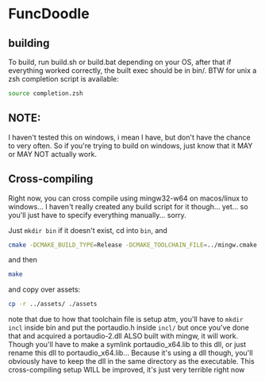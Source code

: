 # FuncDoodle

## building
To build, run build.sh or build.bat depending on your OS, after that if everything worked correctly, the built exec should be in bin/.
BTW for unix a zsh completion script is available: 
```sh
source completion.zsh
```

## NOTE:
I haven't tested this on windows, i mean I have, but don't have the chance to very often.
So if you're trying to build on windows, just know that it MAY or MAY NOT actually work. 

## Cross-compiling
Right now, you can cross compile using mingw32-w64 on macos/linux to windows... 
I haven't really created any build script for it though... yet...
so you'll just have to specify everything manually... sorry.

Just `mkdir bin` if it doesn't exist, cd into `bin`, and 
```sh
cmake -DCMAKE_BUILD_TYPE=Release -DCMAKE_TOOLCHAIN_FILE=../mingw.cmake
```
and then
```sh
make
```
and copy over assets:
```sh
cp -r ../assets/ ./assets
```
note that due to how that toolchain file is setup atm, you'll have to `mkdir incl` inside bin and put the portaudio.h inside `incl/` but once you've done that and acquired a portaudio-2.dll ALSO built with mingw, it will work.
Though you'll have to make a symlink portaudio_x64.lib to this dll, or just rename this dll to portaudio_x64.lib...
Because it's using a dll though, you'll obviously have to keep the dll in the same directory as the executable. This cross-compiling setup WILL be improved, it's just very terrible right now
